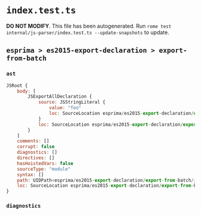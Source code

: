 # `index.test.ts`

**DO NOT MODIFY**. This file has been autogenerated. Run `rome test internal/js-parser/index.test.ts --update-snapshots` to update.

## `esprima > es2015-export-declaration > export-from-batch`

### `ast`

```javascript
JSRoot {
	body: [
		JSExportAllDeclaration {
			source: JSStringLiteral {
				value: "foo"
				loc: SourceLocation esprima/es2015-export-declaration/export-from-batch/input.js 1:14-1:19
			}
			loc: SourceLocation esprima/es2015-export-declaration/export-from-batch/input.js 1:0-1:20
		}
	]
	comments: []
	corrupt: false
	diagnostics: []
	directives: []
	hasHoistedVars: false
	sourceType: "module"
	syntax: []
	path: UIDPath<esprima/es2015-export-declaration/export-from-batch/input.js>
	loc: SourceLocation esprima/es2015-export-declaration/export-from-batch/input.js 1:0-2:0
}
```

### `diagnostics`

```

```
